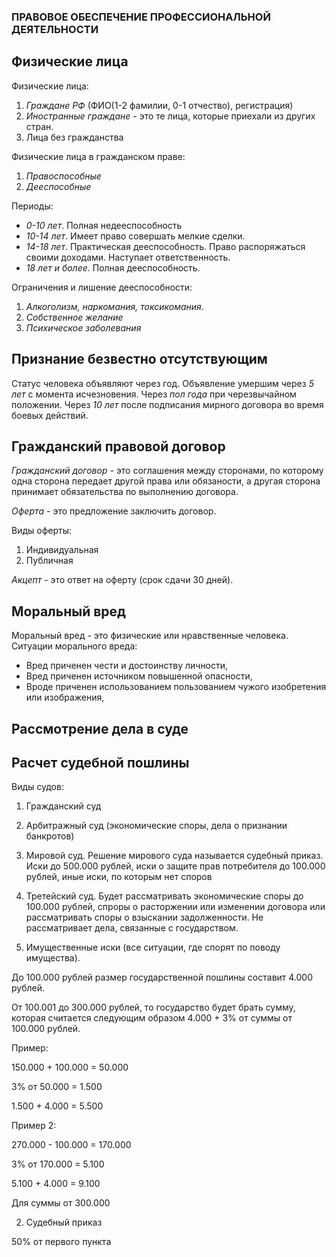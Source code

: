 ### ПРАВОВОЕ ОБЕСПЕЧЕНИЕ ПРОФЕССИОНАЛЬНОЙ ДЕЯТЕЛЬНОСТИ

## Физические лица

Физические лица:

1. *Граждане РФ* (ФИО(1-2 фамилии, 0-1 отчество), регистрация)
2. *Иностранные граждане* - это те лица, которые приехали из других стран.
3. Лица без гражданства

Физические лица в гражданском праве:

1. *Правоспособные*
2. *Дееспособные*

Периоды: 

- *0-10 лет*. Полная недееспособность
- *10-14 лет*. Имеет право совершать мелкие сделки.
- *14-18 лет*. Практическая дееспособность. Право распоряжаться своими доходами. Наступает ответственность.
- *18 лет и более*. Полная дееспособность.

Ограничения и лишение дееспособности:

1. *Алкоголизм, наркомания, токсикомания*.
2. *Собственное желание*
3. *Психическое заболевания*

## Признание безвестно отсутствующим

Статус человека объявляют через год.
Объявление умершим через *5 лет* с момента исчезновения.
Через *пол года* при черезвычайном положении.
Через *10 лет* после подписания мирного договора во время боевых действий.

## Гражданский правовой договор 

*Гражданский договор* - это соглашения между сторонами, по которому одна сторона передает другой права или обязаности, а другая сторона принимает обязательства по выполнению договора.

*Оферта* - это предложение заключить договор.

Виды оферты:

1. Индивидуальная
2. Публичная

*Акцепт* - это ответ на оферту (срок сдачи 30 дней).




## Моральный вред

Моральный вред - это физические или нравственные человека.
Ситуации морального вреда:
- Вред приченен чести и достоинству личности,
- Вред приченен источником повышенной опасности,
- Вроде приченен использованием пользованием чужого изобретения или изображения,

## Рассмотрение дела в суде

## Расчет судебной пошлины

Виды судов:
1. Гражданский суд 
2. Арбитражный суд (экономические споры, дела о признании банкротов)
3. Мировой суд. Решение мирового суда называется судебный приказ. Иски до 500.000 рублей, иски о защите прав потребителя до 100.000 рублей, иные иски, по которым нет споров
4. Третейский суд. Будет рассматривать экономические споры до 100.000 рублей, спроры о расторжении или изменении договора или рассматривать споры о взыскании задолженности. Не рассматривает дела, связанные с государством.

1. Имущественные иски (все ситуации, где спорят по поводу имущества). 

До 100.000 рублей размер государственной пошлины составит 4.000 рублей.

От 100.001 до 300.000 рублей, то государство будет брать сумму, которая считается следующим образом 4.000 + 3% от суммы от 100.000 рублей. 

Пример: 

150.000 + 100.000 = 50.000

3% от 50.000 = 1.500

1.500 + 4.000 = 5.500

Пример 2: 

270.000 - 100.000 = 170.000

3% от 170.000 = 5.100

5.100 + 4.000 = 9.100

Для суммы от 300.000

2. Судебный приказ

50% от первого пункта 
